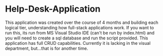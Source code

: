 # Help-Desk-Application

This application was created over the course of 4 months and building each logical tier, understanding how full-stack applications work. If you want to run this, its run from MS Visual Studio IDE (can't be run by index.html) and you will need to create a sql database and run the script provided. This application has full CRUD capabilities. Currently it is lacking in the visual department, but...that is for another time. 
